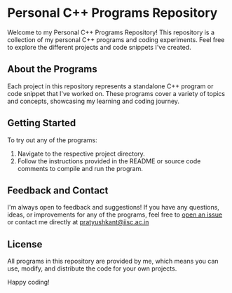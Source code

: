 # Personal C++ Programs Repository

Welcome to my Personal C++ Programs Repository! This repository is a collection of my personal C++ programs and coding experiments. Feel free to explore the different projects and code snippets I've created.

## About the Programs

Each project in this repository represents a standalone C++ program or code snippet that I've worked on. These programs cover a variety of topics and concepts, showcasing my learning and coding journey.

## Getting Started

To try out any of the programs:

1. Navigate to the respective project directory.
2. Follow the instructions provided in the README or source code comments to compile and run the program.

## Feedback and Contact

I'm always open to feedback and suggestions! If you have any questions, ideas, or improvements for any of the programs, feel free to [open an issue](../../issues) or contact me directly at pratyushkant@iisc.ac.in

## License

All programs in this repository are provided by me, which means you can use, modify, and distribute the code for your own projects.

Happy coding!
